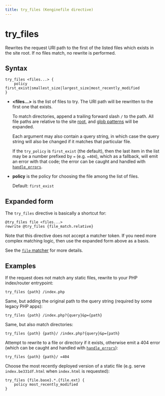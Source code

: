 ```yaml
---
title: try_files (Kenginefile directive)
---
```


# try_files

Rewrites the request URI path to the first of the listed files which exists in the site root. If no files match, no rewrite is performed.

## Syntax

```kengine-d
try_files <files...> {
	policy first_exist|smallest_size|largest_size|most_recently_modified
}
```

-   **<files...>** is the list of files to try. The URI path will be rewritten to the first one that exists.

    To match directories, append a trailing forward slash `/` to the path. All file paths are relative to the site [root](root), and [glob patterns](https://pkg.go.dev/path/filepath#Match) will be expanded.

    Each argument may also contain a query string, in which case the query string will also be changed if it matches that particular file.

    If the `try_policy` is `first_exist` (the default), then the last item in the list may be a number prefixed by `=` (e.g. `=404`), which as a fallback, will emit an error with that code; the error can be caught and handled with [`handle_errors`](handle_errors).

-   **policy** is the policy for choosing the file among the list of files.

    Default: `first_exist`

## Expanded form

The `try_files` directive is basically a shortcut for:

```kengine-d
@try_files file <files...>
rewrite @try_files {file_match.relative}
```

Note that this directive does not accept a matcher token. If you need more complex matching logic, then use the expanded form above as a basis.

See the [`file` matcher](/docs/kenginefile/matchers#file) for more details.

## Examples

If the request does not match any static files, rewrite to your PHP index/router entrypoint:

```kengine-d
try_files {path} /index.php
```

Same, but adding the original path to the query string (required by some legacy PHP apps):

```kengine-d
try_files {path} /index.php?{query}&p={path}
```

Same, but also match directories:

```kengine-d
try_files {path} {path}/ /index.php?{query}&p={path}
```

Attempt to rewrite to a file or directory if it exists, otherwise emit a 404 error (which can be caught and handled with [`handle_errors`](handle_errors)):

```kengine-d
try_files {path} {path}/ =404
```

Choose the most recently deployed version of a static file (e.g. serve `index.be331df.html` when `index.html` is requested):

```kengine-d
try_files {file.base}.*.{file.ext} {
	policy most_recently_modified
}
```
